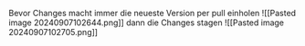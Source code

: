 Bevor Changes macht immer die neueste Version per pull einholen
![[Pasted image 20240907102644.png]]
dann die Changes stagen
![[Pasted image 20240907102705.png]]
